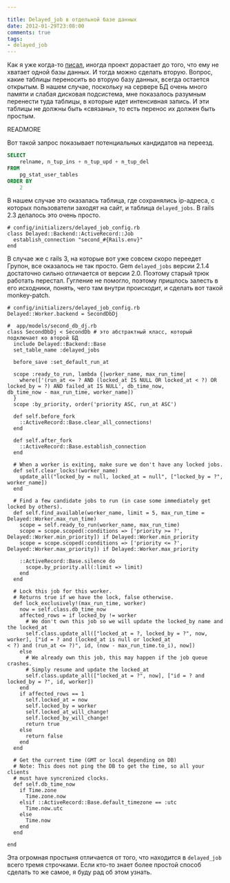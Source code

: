 ```yaml
---

title: Delayed_job в отдельной базе данных
date: 2012-01-29T23:08:00
comments: true
tags:
- delayed_job
---
```


Как я уже когда-то [писал](/blog/2009/05/19/two-databases/), иногда проект дорастает до того, что ему не хватает одной
базы данных. И тогда можно сделать вторую. Вопрос, какие таблицы переносить во вторую базу данных, всегда остается
открытым. В нашем случае, поскольку на сервере БД очень много памяти и слабая дисковая подсистема, мне показалось
разумным перенести туда таблицы, в которые идет интенсивная запись. И эти таблицы не должны быть «связаны», то есть
перенос их должен быть простым.

READMORE

Вот такой запрос показывает потенциальных кандидатов на переезд.

```sql
SELECT
	relname, n_tup_ins + n_tup_upd + n_tup_del
FROM
	pg_stat_user_tables 
ORDER BY
	2
```

В нашем случае это оказалась таблица, где сохранялись ip-адреса, с которых пользователи заходят на сайт, и
таблица `delayed_jobs`. В rails 2.3 делалось это очень просто.

```
# config/initializers/delayed_job_config.rb
class Delayed::Backend::ActiveRecord::Job
  establish_connection "second_#{Rails.env}"
end
```

В случае же с rails 3, на которые вот уже совсем скоро переедет Групон, все оказалось не так просто. Gem `delayed_jobs`
версии 2.1.4 достаточно сильно отличается от версии 2.0. Поэтому старый трюк работать перестал. Гугление не помогло,
поэтому пришлось залесть в его исходники, понять, чего там внутри происходит, и сделать вот такой monkey-patch.

```
# config/initializers/delayed_job_config.rb
Delayed::Worker.backend = SecondDbDj
```

```
#  app/models/second_db_dj.rb
class SecondDbDj < SecondDb # это абстрактный класс, который подключает ко второй БД
  include Delayed::Backend::Base
  set_table_name :delayed_jobs

  before_save :set_default_run_at

  scope :ready_to_run, lambda {|worker_name, max_run_time|
    where(['(run_at <= ? AND (locked_at IS NULL OR locked_at < ?) OR locked_by = ?) AND failed_at IS NULL', db_time_now,
db_time_now - max_run_time, worker_name])
  }
  scope :by_priority, order('priority ASC, run_at ASC')

  def self.before_fork
    ::ActiveRecord::Base.clear_all_connections!
  end

  def self.after_fork
    ::ActiveRecord::Base.establish_connection
  end

  # When a worker is exiting, make sure we don't have any locked jobs.
  def self.clear_locks!(worker_name)
    update_all("locked_by = null, locked_at = null", ["locked_by = ?", worker_name])
  end

  # Find a few candidate jobs to run (in case some immediately get locked by others).
  def self.find_available(worker_name, limit = 5, max_run_time = Delayed::Worker.max_run_time)
    scope = self.ready_to_run(worker_name, max_run_time)
    scope = scope.scoped(:conditions => ['priority >= ?', Delayed::Worker.min_priority]) if Delayed::Worker.min_priority
    scope = scope.scoped(:conditions => ['priority <= ?', Delayed::Worker.max_priority]) if Delayed::Worker.max_priority

    ::ActiveRecord::Base.silence do
      scope.by_priority.all(:limit => limit)
    end
  end

  # Lock this job for this worker.
  # Returns true if we have the lock, false otherwise.
  def lock_exclusively!(max_run_time, worker)
    now = self.class.db_time_now
    affected_rows = if locked_by != worker
      # We don't own this job so we will update the locked_by name and the locked_at
      self.class.update_all(["locked_at = ?, locked_by = ?", now, worker], ["id = ? and (locked_at is null or locked_at
< ?) and (run_at <= ?)", id, (now - max_run_time.to_i), now])
    else
      # We already own this job, this may happen if the job queue crashes.
      # Simply resume and update the locked_at
      self.class.update_all(["locked_at = ?", now], ["id = ? and locked_by = ?", id, worker])
    end
    if affected_rows == 1
      self.locked_at = now
      self.locked_by = worker
      self.locked_at_will_change!
      self.locked_by_will_change!
      return true
    else
      return false
    end
  end

  # Get the current time (GMT or local depending on DB)
  # Note: This does not ping the DB to get the time, so all your clients
  # must have syncronized clocks.
  def self.db_time_now
    if Time.zone
      Time.zone.now
    elsif ::ActiveRecord::Base.default_timezone == :utc
      Time.now.utc
    else
      Time.now
    end
  end

end
```

Эта огромная простыня отличается от того, что находится в `delayed_job` всего тремя строчками. Если кто-то знает более
простой способ сделать то же самое, я буду рад об этом узнать.
